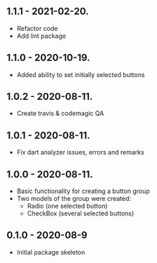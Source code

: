 ## 1.1.1 - 2021-02-20.

* Refactor code
* Add lint package

## 1.1.0 - 2020-10-19.

* Added ability to set initially selected buttons

## 1.0.2 - 2020-08-11.

* Create travis & codemagic QA

## 1.0.1 - 2020-08-11.

* Fix dart analyzer issues, errors and remarks

## 1.0.0 - 2020-08-11.

* Basic functionality for creating a button group
* Two models of the group were created: 
    + Radio (one selected button)
    + CheckBox (several selected buttons)

## 0.1.0 - 2020-08-9

* Initial package skeleton
